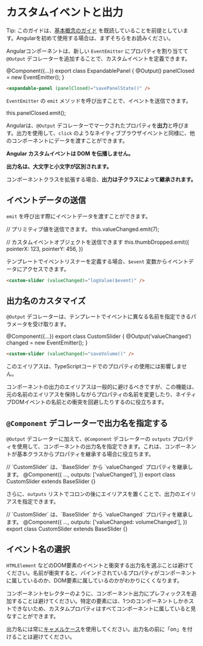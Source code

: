 # カスタムイベントと出力

Tip: このガイドは、[基本概念のガイド](essentials) を既読していることを前提としています。Angularを初めて使用する場合は、まずそちらをお読みください。

Angularコンポーネントは、新しい `EventEmitter` にプロパティを割り当てて `@Output` デコレーターを追加することで、カスタムイベントを定義できます。

<docs-code language="ts" highlight="">
@Component({...})
export class ExpandablePanel {
  @Output() panelClosed = new EventEmitter<void>();
}
</docs-code>

```html
<expandable-panel (panelClosed)="savePanelState()" />
```

`EventEmitter` の `emit` メソッドを呼び出すことで、イベントを送信できます。

<docs-code language="ts" highlight="">
  this.panelClosed.emit();
</docs-code>

Angularは、`@Output` デコレーターでマークされたプロパティを**出力**と呼びます。出力を使用して、`click` のようなネイティブブラウザイベントと同様に、他のコンポーネントにデータを渡すことができます。

**Angular カスタムイベントは DOM を伝播しません。**

**出力名は、大文字と小文字が区別されます。**

コンポーネントクラスを拡張する場合、**出力は子クラスによって継承されます。**

## イベントデータの送信

`emit` を呼び出す際にイベントデータを渡すことができます。

<docs-code language="ts" highlight="">
// プリミティブ値を送信できます。
this.valueChanged.emit(7);

// カスタムイベントオブジェクトを送信できます
this.thumbDropped.emit({
  pointerX: 123,
  pointerY: 456,
})
</docs-code>

テンプレートでイベントリスナーを定義する場合、`$event` 変数からイベントデータにアクセスできます。

```html
<custom-slider (valueChanged)="logValue($event)" />
```

## 出力名のカスタマイズ

`@Output` デコレーターは、テンプレートでイベントに異なる名前を指定できるパラメータを受け取ります。

<docs-code language="ts" highlight="">
@Component({...})
export class CustomSlider {
  @Output('valueChanged') changed = new EventEmitter<number>();
}
</docs-code>

```html
<custom-slider (valueChanged)="saveVolume()" />
```

このエイリアスは、TypeScriptコードでのプロパティの使用には影響しません。

コンポーネントの出力のエイリアスは一般的に避けるべきですが、この機能は、元の名前のエイリアスを保持しながらプロパティの名前を変更したり、ネイティブDOMイベントの名前との衝突を回避したりするのに役立ちます。

## `@Component` デコレーターで出力名を指定する

`@Output` デコレーターに加えて、`@Component` デコレーターの `outputs` プロパティを使用して、コンポーネントの出力名を指定できます。これは、コンポーネントが基本クラスからプロパティを継承する場合に役立ちます。

<docs-code language="ts" highlight="">
// `CustomSlider` は、`BaseSlider` から `valueChanged` プロパティを継承します。
@Component({
  ...,
  outputs: ['valueChanged'],
})
export class CustomSlider extends BaseSlider {}
</docs-code>

さらに、`outputs` リストでコロンの後にエイリアスを置くことで、出力のエイリアスを指定できます。

<docs-code language="ts" highlight="">
// `CustomSlider` は、`BaseSlider` から `valueChanged` プロパティを継承します。
@Component({
  ...,
  outputs: ['valueChanged: volumeChanged'],
})
export class CustomSlider extends BaseSlider {}
</docs-code>

## イベント名の選択

`HTMLElement` などのDOM要素のイベントと衝突する出力名を選ぶことは避けてください。名前が衝突すると、バインドされているプロパティがコンポーネントに属しているのか、DOM要素に属しているのかがわかりにくくなります。

コンポーネントセレクターのように、コンポーネント出力にプレフィックスを追加することは避けてください。特定の要素には、1つのコンポーネントしかホストできないため、カスタムプロパティはすべてコンポーネントに属していると見なすことができます。

出力名には常に[キャメルケース](https://en.wikipedia.org/wiki/Camel_case)を使用してください。出力名の前に「on」を付けることは避けてください。
